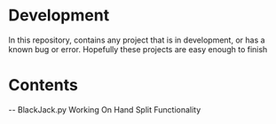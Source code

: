 # Development
In this repository, contains any project that is in development, or has a known bug or error. Hopefully these projects are easy enough to finish

# Contents
  --  BlackJack.py
    Working On Hand Split Functionality
